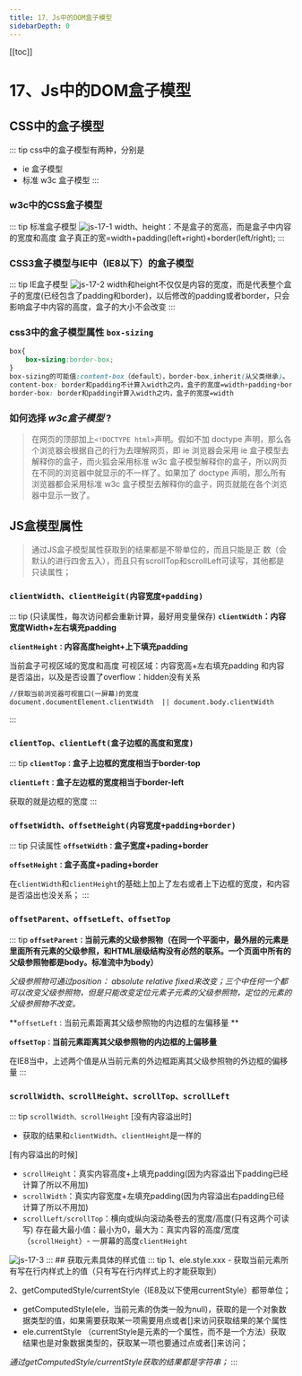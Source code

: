 ```yaml
---
title: 17、Js中的DOM盒子模型
sidebarDepth: 0
---
```

[[toc]]
# 17、Js中的DOM盒子模型

## CSS中的盒子模型
::: tip css中的盒子模型有两种，分别是 
- ie 盒子模型
- 标准 w3c 盒子模型
:::
### w3c中的CSS盒子模型
::: tip 标准盒子模型
<img :src="$withBase('/assets/js-17-1.png')" alt="js-17-1">
width、height：不是盒子的宽高，而是盒子中内容的宽度和高度
盒子真正的宽=width+padding(left+right)+border(left/right);
:::

### CSS3盒子模型与IE中（IE8以下）的盒子模型
::: tip IE盒子模型
<img :src="$withBase('/assets/js-17-2.png')" alt="js-17-2">
width和height不仅仅是内容的宽度，而是代表整个盒子的宽度(已经包含了padding和border)，以后修改的padding或者border，只会影响盒子中内容的高度，盒子的大小不会改变
:::

### css3中的盒子模型属性 `box-sizing `
```css
box{
	box-sizing:border-box;
}
box-sizing的可能值:content-box（default），border-box,inherit(从父类继承)。
content-box: border和padding不计算入width之内，盒子的宽度=width+padding+border
border-box: border和padding计算入width之内，盒子的宽度=width
```
### 如何选择 *w3c盒子模型* ?
>在网页的顶部加上`<!DOCTYPE html>`声明。假如不加 doctype 声明，那么各个浏览器会根据自己的行为去理解网页，即 ie 浏览器会采用 ie 盒子模型去解释你的盒子，而火狐会采用标准 w3c 盒子模型解释你的盒子，所以网页在不同的浏览器中就显示的不一样了。如果加了 doctype 声明，那么所有浏览器都会采用标准 w3c 盒子模型去解释你的盒子，网页就能在各个浏览器中显示一致了。

## JS盒模型属性
>通过JS盒子模型属性获取到的结果都是不带单位的，而且只能是正 数（会默认的进行四舍五入），而且只有scrollTop和scrollLeft可读写，其他都是只读属性；

### `clientWidth、clientHeigit(内容宽度+padding)`
::: tip (只读属性，每次访问都会重新计算，最好用变量保存)
**`clientWidth`：内容宽度Width+左右填充padding**

**`clientHeight：`内容高度height+上下填充padding**

当前盒子可视区域的宽度和高度
可视区域：内容宽高+左右填充padding
和内容是否溢出，以及是否设置了overflow：hidden没有关系
```html
//获取当前浏览器可视窗口(一屏幕)的宽度
document.documentElement.clientWidth  || document.body.clientWidth
```
:::

### `clientTop、clientLeft(盒子边框的高度和宽度)`
::: tip
**`clientTop：`盒子上边框的宽度相当于border-top**

**`clientLeft：`盒子左边框的宽度相当于border-left**

获取的就是边框的宽度
:::
### `offsetWidth、offsetHeight(内容宽度+padding+border)`
::: tip 只读属性
**`offsetWidth：`盒子宽度+pading+border**

**`offsetHeight：`盒子高度+pading+border**

在`clientWidth`和`clientHeight`的基础上加上了左右或者上下边框的宽度，和内容是否溢出也没关系；
:::
### `offsetParent、offsetLeft、offsetTop`
::: tip
**`offsetParent：`当前元素的父级参照物（在同一个平面中，最外层的元素是里面所有元素的父级参照，和HTML层级结构没有必然的联系。一个页面中所有的父级参照物都是body。标准流中为body）**

*父级参照物可通过position： absolute relative fixed来改变；三个中任何一个都可以改变父级参照物，但是只能改变定位元素子元素的父级参照物，定位的元素的父级参照物不改变。*

**`offsetLeft：`当前元素距离其父级参照物的内边框的左偏移量 **

**`offsetTop：`当前元素距离其父级参照物的内边框的上偏移量**

在IE8当中，上述两个值是从当前元素的外边框距离其父级参照物的外边框的偏移量
:::
### `scrollWidth、scrollHeight、scrollTop、scrollLeft`
::: tip 
`scrollWidth、scrollHeight`
[没有内容溢出时]
- 获取的结果和`clientWidth`、`clientHeight`是一样的

[有内容溢出的时候]
- `scrollHeight`：真实内容高度+上填充padding(因为内容溢出下padding已经计算了所以不用加)
- `scrollWidth`：真实内容宽度+左填充padding(因为内容溢出右padding已经计算了所以不用加)
- `scrollLeft/scrollTop`：横向或纵向滚动条卷去的宽度/高度(只有这两个可读写)
存在最大最小值：最小为0，最大为：真实内容的高度/宽度（`scrollHeight`）- 一屏幕的高度`clientHeight`

<img :src="$withBase('/assets/js-17-3.png')" alt="js-17-3">
:::
## 获取元素具体的样式值
::: tip
1、ele.style.xxx
- 获取当前元素所有写在行内样式上的值（只有写在行内样式上的才能获取到）

2、getComputedStyle/currentStyle（IE8及以下使用currentStyle）都带单位；
- getComputedStyle(ele，当前元素的伪类一般为null)，获取的是一个对象数据类型的值，如果需要获取某一项需要用点或者[]来访问获取结果的某个属性
- ele.currentStyle （currentStyle是元素的一个属性，而不是一个方法）获取结果也是对象数据类型的，获取某一项也要通过点或者[]来访问；

*通过getComputedStyle/currentStyle获取的结果都是字符串；*
:::
